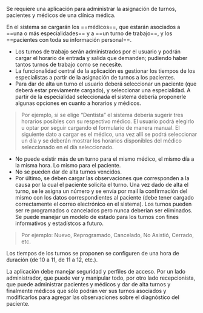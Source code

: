 Se requiere una aplicación para administrar la asignación de turnos, pacientes y médicos de una clínica médica. 

En el sistema se cargarán los ==médicos==, que estarán asociados a ==una o más especialidades== y a ==un turno de trabajo==, y los ==pacientes con toda su información personal==. 
- Los turnos de trabajo serán administrados por el usuario y podrán cargar el horario de entrada y salida que demanden; pudiendo haber tantos turnos de trabajo como se necesite.
- La funcionalidad central de la aplicación es gestionar los tiempos de los especialistas a partir de la asignación de turnos a los pacientes.
- Para dar de alta un turno el usuario deberá seleccionar un paciente (que deberá estar previamente cargado), y seleccionar una especialidad. A partir de la especialidad seleccionada el sistema debería proponerle algunas opciones en cuanto a horarios y médicos. 
>	Por ejemplo, si se elige “Dentista” el sistema debería sugerir tres horarios posibles con su respectivo médico. El usuario podrá elegirlo u optar por seguir cargando el formulario de manera manual. El siguiente dato a cargar es el médico, una vez allí se podrá seleccionar un día y se deberán mostrar los horarios disponibles del médico seleccionado en el día seleccionado.

- No puede existir más de un turno para el mismo médico, el mismo día a la misma hora. Lo mismo para el paciente.
- No se pueden dar de alta turnos vencidos.
- Por último, se deben cargar las observaciones que corresponden a la causa por la cual el paciente solicita el turno. Una vez dado de alta el turno, se le asigna un número y se envía por mail la confirmación del mismo con los datos correspondientes al paciente (debe tener cargado correctamente el correo electrónico en el sistema).
Los turnos pueden ser re programados o cancelados pero nunca deberían ser eliminados.
Se puede manejar un modelo de estado para los turnos con fines informativos y estadístcos a futuro. 
>Por ejemplo: Nuevo, Reprogramado, Cancelado, No Asistió, Cerrado, etc.

Los tiempos de los turnos se proponen se configuren de una hora de duración (de 10 a 11, de 11 a 12, etc.).

La aplicación debe manejar seguridad y perfiles de acceso.
Por un lado administrador, que puede ver y manipular todo, 
por otro lado recepcionista, que puede administrar pacientes y médicos y dar de alta turnos
y finalmente médicos que sólo podrán ver sus turnos asociados y modificarlos para agregar las observaciones sobre el diagnóstico del paciente.



